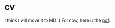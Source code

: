 # cv
I think I will move it to MD :)
For now, here is the [pdf](https://github.com/mateuszjasiuk/cv/blob/main/cv2020.pdf).
